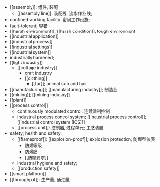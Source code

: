- [[assembly]]: 组件, 装配
    - [[assembly line]]: 装配线, 流水作业线;
- confined working facility: 密闭工作设施;
- fault-tolerant; 容错
- [[harsh environment]]; [[harsh condition]]; tough environment
- [[industrial application]]
- [[industrial process]]
- [[industrial settings]]
- [[industrial system]]
- industrially hardened; 
- [[light industry]]
    - [[cottage industry]]
        - craft industry
        - [[clothing]]
            - [[fur]]; animal skin and hair
- [[manufacturing]]; [[manufacturing industry]]; 制造业
- [[mining]]; [[mining industry]]
- [[plant]]
- [[process control]]
    - continuously modulated control: 连续调制控制
    - industrial process control system; [[industrial process control]]; [[industrial control system (ICS)]]
    - [[process unit]]: 控制器, 过程单元; 工艺装置
- safety; health and safety;
    - [[flameproof]]: [[explosion-proof]]; explosion protection; 防爆型仪表
        - 防爆等级
        - 防爆膜
        - [[防爆要求]]
    - industrial hygiene and safety;
    - [[production safety]]
- [[smart platform]]
- [[throughput]]: 生产量, 通过量;
